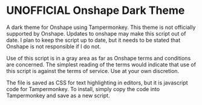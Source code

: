 # UNOFFICIAL Onshape Dark Theme
A dark theme for Onshape using Tampermonkey.
This theme is not officially supported by Onshape. Updates to onshape may make this script out of date. I plan to keep the script up to date, but it needs to be stated that Onshape is not responsible if I do not. 

Use of this script is in a gray area as far as Onshape terms and conditions are concerned. The simplest reading of the terms would indicate that use of this script is against the terms of service. Use at your own discretion.

The file is saved as CSS for text highlighting in editors, but it is javascript code for Tampermonkey. To install, simply copy the code into Tampermonkey and save as a new script.
